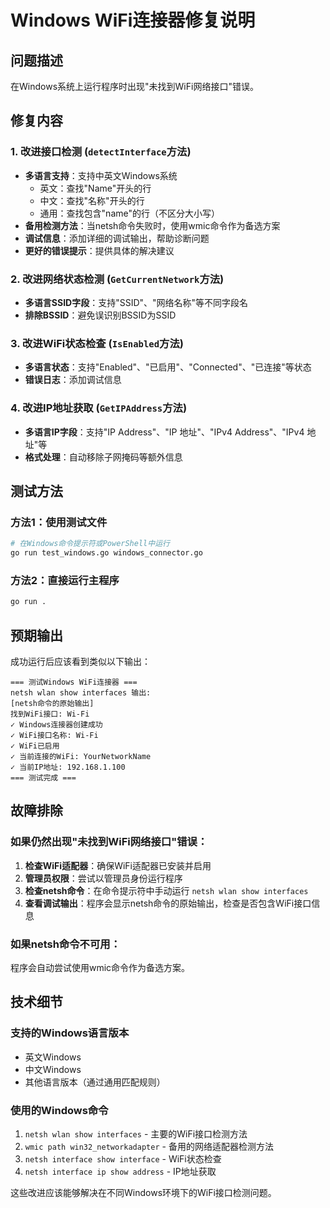 # Windows WiFi连接器修复说明

## 问题描述
在Windows系统上运行程序时出现"未找到WiFi网络接口"错误。

## 修复内容

### 1. 改进接口检测 (`detectInterface`方法)
- **多语言支持**：支持中英文Windows系统
  - 英文：查找"Name"开头的行
  - 中文：查找"名称"开头的行
  - 通用：查找包含"name"的行（不区分大小写）
- **备用检测方法**：当netsh命令失败时，使用wmic命令作为备选方案
- **调试信息**：添加详细的调试输出，帮助诊断问题
- **更好的错误提示**：提供具体的解决建议

### 2. 改进网络状态检测 (`GetCurrentNetwork`方法)
- **多语言SSID字段**：支持"SSID"、"网络名称"等不同字段名
- **排除BSSID**：避免误识别BSSID为SSID

### 3. 改进WiFi状态检查 (`IsEnabled`方法)
- **多语言状态**：支持"Enabled"、"已启用"、"Connected"、"已连接"等状态
- **错误日志**：添加调试信息

### 4. 改进IP地址获取 (`GetIPAddress`方法)
- **多语言IP字段**：支持"IP Address"、"IP 地址"、"IPv4 Address"、"IPv4 地址"等
- **格式处理**：自动移除子网掩码等额外信息

## 测试方法

### 方法1：使用测试文件
```bash
# 在Windows命令提示符或PowerShell中运行
go run test_windows.go windows_connector.go
```

### 方法2：直接运行主程序
```bash
go run .
```

## 预期输出
成功运行后应该看到类似以下输出：
```
=== 测试Windows WiFi连接器 ===
netsh wlan show interfaces 输出:
[netsh命令的原始输出]
找到WiFi接口: Wi-Fi
✓ Windows连接器创建成功
✓ WiFi接口名称: Wi-Fi
✓ WiFi已启用
✓ 当前连接的WiFi: YourNetworkName
✓ 当前IP地址: 192.168.1.100
=== 测试完成 ===
```

## 故障排除

### 如果仍然出现"未找到WiFi网络接口"错误：
1. **检查WiFi适配器**：确保WiFi适配器已安装并启用
2. **管理员权限**：尝试以管理员身份运行程序
3. **检查netsh命令**：在命令提示符中手动运行 `netsh wlan show interfaces`
4. **查看调试输出**：程序会显示netsh命令的原始输出，检查是否包含WiFi接口信息

### 如果netsh命令不可用：
程序会自动尝试使用wmic命令作为备选方案。

## 技术细节

### 支持的Windows语言版本
- 英文Windows
- 中文Windows
- 其他语言版本（通过通用匹配规则）

### 使用的Windows命令
1. `netsh wlan show interfaces` - 主要的WiFi接口检测方法
2. `wmic path win32_networkadapter` - 备用的网络适配器检测方法
3. `netsh interface show interface` - WiFi状态检查
4. `netsh interface ip show address` - IP地址获取

这些改进应该能够解决在不同Windows环境下的WiFi接口检测问题。